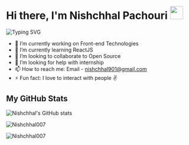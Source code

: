 <h1 >Hi there, I'm Nishchhal Pachouri <img src="https://media.giphy.com/media/hvRJCLFzcasrR4ia7z/giphy.gif" width="35"></h1>

![Typing SVG](https://readme-typing-svg.herokuapp.com/?lines=Welcome+to+my+Github+profile.;I'm+a+tech+enthusiast.) 
 


- 🔭 I’m currently working on Front-end Technologies
- 🌱 I’m currently learning ReactJS
- 👯 I’m looking to collaborate to Open Source
- 🤔 I’m looking for help with internship
- 📫 How to reach me: Email - nishchhal901@gmail.com
- ⚡ Fun fact: I love to interact with people ✌



## My GitHub Stats

![Nishchhal's GitHub stats](https://github-readme-stats.vercel.app/api?username=Nishchhal007&count_private=true&theme=radical)

<p><img align="center" src="https://github-readme-streak-stats.herokuapp.com/?user=Nishchhal007&theme=radical" alt="Nishchhal007" /></p>

<p><img align="center" src="https://github-readme-stats.vercel.app/api/top-langs?username=Nishchhal007&show_icons=true&locale=en&layout=compact&theme=radical" alt="Nishchhal007" /></p>


